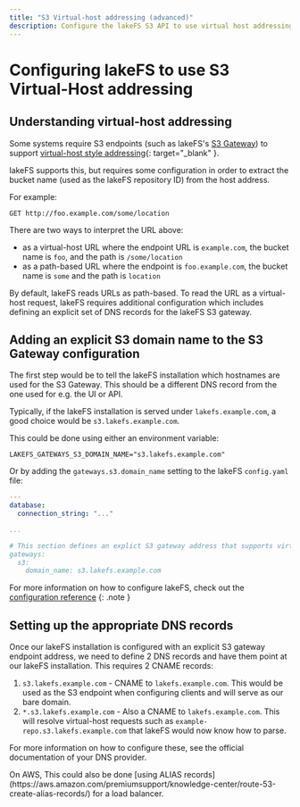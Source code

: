 ```yaml
---
title: "S3 Virtual-host addressing (advanced)"
description: Configure the lakeFS S3 API to use virtual host addressing
---
```


# Configuring lakeFS to use S3 Virtual-Host addressing

## Understanding virtual-host addressing

Some systems require S3 endpoints (such as lakeFS's [S3 Gateway](../understand/architecture.md#s3-gateway)) to support [virtual-host style addressing](https://docs.aws.amazon.com/AmazonS3/latest/userguide/VirtualHosting.html){: target="_blank" }.

lakeFS supports this, but requires some configuration in order to extract the bucket name (used as the lakeFS repository ID) from the host address.

For example:

```text
GET http://foo.example.com/some/location
```

There are two ways to interpret the URL above:
- as a virtual-host URL where the endpoint URL is `example.com`, the bucket name is `foo`, and the path is `/some/location`
- as a path-based URL where the endpoint is `foo.example.com`, the bucket name is `some` and the path is `location`
 
By default, lakeFS reads URLs as path-based. To read the URL as a virtual-host request, lakeFS requires additional configuration which includes 
defining an explicit set of DNS records for the lakeFS S3 gateway.

## Adding an explicit S3 domain name to the S3 Gateway configuration

The first step would be to tell the lakeFS installation which hostnames are used for the S3 Gateway. This should be a different DNS record from the one used for e.g. the UI or API.

Typically, if the lakeFS installation is served under `lakefs.example.com`, a good choice would be `s3.lakefs.example.com`.

This could be done using either an environment variable:

```shell
LAKEFS_GATEWAYS_S3_DOMAIN_NAME="s3.lakefs.example.com"
```

Or by adding the `gateways.s3.domain_name` setting to the lakeFS `config.yaml` file:

```yaml
---
database:
  connection_string: "..."

...

# This section defines an explict S3 gateway address that supports virtual-host addressing
gateways:
  s3:
    domain_name: s3.lakefs.example.com
```

For more information on how to configure lakeFS, check out the [configuration reference](../reference/configuration.md)
{: .note }

## Setting up the appropriate DNS records

Once our lakeFS installation is configured with an explicit S3 gateway endpoint address, we need to define 2 DNS records and have them point at our lakeFS installation.
This requires 2 CNAME records:

1. `s3.lakefs.example.com` - CNAME to `lakefs.example.com`. This would be used as the S3 endpoint when configuring clients and will serve as our bare domain.
1. `*.s3.lakefs.example.com` - Also a CNAME to `lakefs.example.com`. This will resolve virtual-host requests such as `example-repo.s3.lakefs.example.com` that lakeFS would now know how to parse.


<div class="note">
   <p>For more information on how to configure these, see the official documentation of your DNS provider.</p>
   <p>On AWS, This could also be done [using ALIAS records](https://aws.amazon.com/premiumsupport/knowledge-center/route-53-create-alias-records/) for a load balancer.</p> 
</div>
